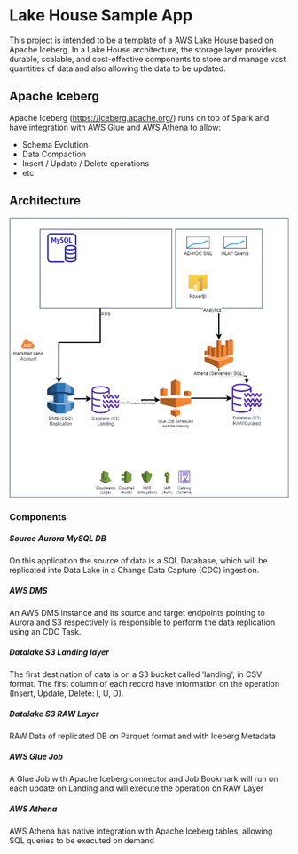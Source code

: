 
  

# Lake House Sample App
This project is intended to be a template of a AWS Lake House based on Apache Iceberg.
In a Lake House architecture, the storage layer provides durable, scalable, and cost-effective components to store and manage vast quantities of data and also allowing the data to be updated.

## Apache Iceberg
Apache Iceberg (https://iceberg.apache.org/) runs on top of Spark and have integration with AWS Glue and AWS Athena to allow:
* Schema Evolution
* Data Compaction
* Insert / Update / Delete operations
* etc

##  Architecture
![AWS Architecture](./lakehouse_architecture.png)

### Components
##### Source Aurora MySQL DB
On this application the source of data is a SQL Database, which will be replicated into Data Lake in a Change Data Capture (CDC) ingestion.
##### AWS DMS
An AWS DMS instance and its source and target endpoints pointing to Aurora and S3 respectively is responsible to perform the data replication using an CDC Task.
##### Datalake S3 Landing layer
The first destination of data is on a S3 bucket called 'landing', in CSV format. The first column of each record have information on the operation (Insert, Update, Delete: I, U, D).
##### Datalake S3 RAW Layer
RAW Data of replicated DB on Parquet format and with Iceberg Metadata
##### AWS Glue Job
A Glue Job with Apache Iceberg connector and Job Bookmark will run on each update on Landing and will execute the operation on RAW Layer
##### AWS Athena
AWS Athena has native integration with Apache Iceberg tables, allowing SQL queries to be executed on demand

